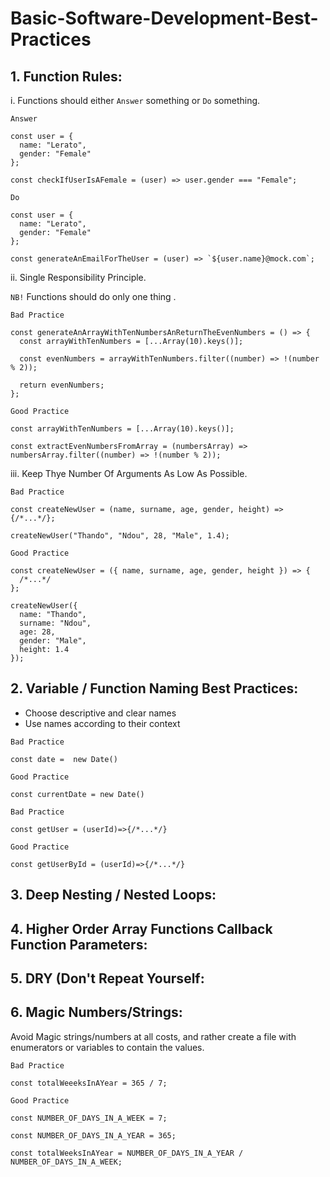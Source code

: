 # Basic-Software-Development-Best-Practices

## 1. Function Rules:

i. Functions should either `Answer` something or `Do` something.

`Answer`
```
const user = {
  name: "Lerato",
  gender: "Female"
};

const checkIfUserIsAFemale = (user) => user.gender === "Female";
```

`Do`
```
const user = {
  name: "Lerato",
  gender: "Female"
};

const generateAnEmailForTheUser = (user) => `${user.name}@mock.com`;
```

ii. Single Responsibility Principle.

`NB!` Functions should do only one thing .

`Bad Practice`

```
const generateAnArrayWithTenNumbersAnReturnTheEvenNumbers = () => {
  const arrayWithTenNumbers = [...Array(10).keys()];

  const evenNumbers = arrayWithTenNumbers.filter((number) => !(number % 2));

  return evenNumbers;
};
```

`Good Practice`

```
const arrayWithTenNumbers = [...Array(10).keys()];

const extractEvenNumbersFromArray = (numbersArray) => numbersArray.filter((number) => !(number % 2));
```

iii. Keep Thye Number Of Arguments As Low As Possible.

`Bad Practice`

```
const createNewUser = (name, surname, age, gender, height) => {/*...*/};

createNewUser("Thando", "Ndou", 28, "Male", 1.4);
```

`Good Practice`

```
const createNewUser = ({ name, surname, age, gender, height }) => {
  /*...*/
};

createNewUser({
  name: "Thando",
  surname: "Ndou",
  age: 28,
  gender: "Male",
  height: 1.4
});
```
## 2. Variable / Function Naming Best Practices:

* Choose descriptive and clear names
* Use names according to their context

`Bad Practice`

```
const date =  new Date()
```

`Good Practice`

```
const currentDate = new Date()
```

`Bad Practice`

```
const getUser = (userId)=>{/*...*/}
```

`Good Practice`

```
const getUserById = (userId)=>{/*...*/}
```
## 3. Deep Nesting / Nested Loops:


## 4. Higher Order Array Functions Callback Function Parameters:
## 5. DRY (Don't Repeat Yourself:
## 6. Magic Numbers/Strings:

Avoid Magic strings/numbers at all costs, and rather create a file with enumerators or variables to contain the values.

`Bad Practice`

```
const totalWeeeksInAYear = 365 / 7;
```

`Good Practice`

```
const NUMBER_OF_DAYS_IN_A_WEEK = 7;

const NUMBER_OF_DAYS_IN_A_YEAR = 365;

const totalWeeksInAYear = NUMBER_OF_DAYS_IN_A_YEAR / NUMBER_OF_DAYS_IN_A_WEEK;
```
